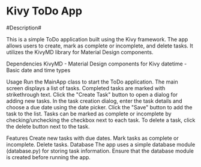 # Kivy ToDo App

#Description#

This is a simple ToDo application built using the Kivy framework. The app allows users to create, mark as complete or incomplete, and delete tasks. It utilizes the KivyMD library for Material Design components.

Dependencies
KivyMD - Material Design components for Kivy
datetime - Basic date and time types

Usage
Run the MainApp class to start the ToDo application.
The main screen displays a list of tasks. Completed tasks are marked with strikethrough text.
Click the "Create Task" button to open a dialog for adding new tasks.
In the task creation dialog, enter the task details and choose a due date using the date picker.
Click the "Save" button to add the task to the list.
Tasks can be marked as complete or incomplete by checking/unchecking the checkbox next to each task.
To delete a task, click the delete button next to the task.

Features
Create new tasks with due dates.
Mark tasks as complete or incomplete.
Delete tasks.
Database
The app uses a simple database module (database.py) for storing task information. Ensure that the database module is created before running the app.
